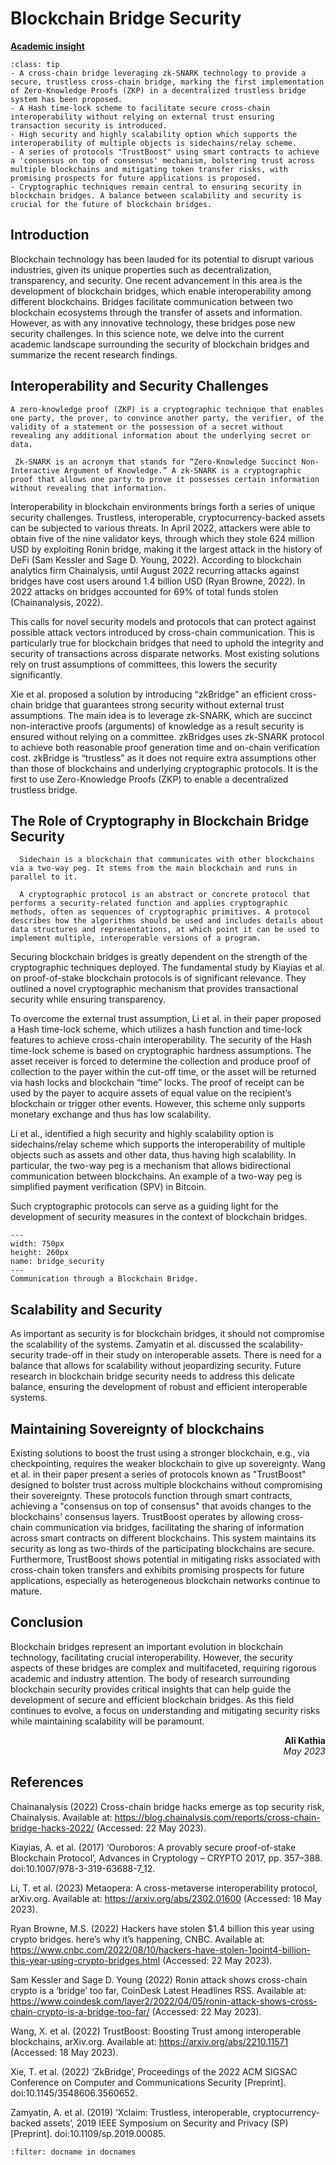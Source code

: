 # Blockchain Bridge Security

<!-- ![Academic Insight](images/AI.svg) -->
<ins>**Academic insight**</ins>

```{admonition} Key Insights
:class: tip
- A cross-chain bridge leveraging zk-SNARK technology to provide a secure, trustless cross-chain bridge, marking the first implementation of Zero-Knowledge Proofs (ZKP) in a decentralized trustless bridge system has been proposed.
- A Hash time-lock scheme to facilitate secure cross-chain interoperability without relying on external trust ensuring transaction security is introduced.
- High security and highly scalability option which supports the interoperability of multiple objects is sidechains/relay scheme.
- A series of protocols "TrustBoost" using smart contracts to achieve a 'consensus on top of consensus' mechanism, bolstering trust across multiple blockchains and mitigating token transfer risks, with promising prospects for future applications is proposed.
- Cryptographic techniques remain central to ensuring security in blockchain bridges. A balance between scalability and security is crucial for the future of blockchain bridges.
```

## Introduction

Blockchain technology has been lauded for its potential to disrupt various industries, given its unique properties such as decentralization, transparency, and security. One recent advancement in this area is the development of blockchain bridges, which enable interoperability among different blockchains. Bridges facilitate communication between two blockchain ecosystems through the transfer of assets and information. However, as with any innovative technology, these bridges pose new security challenges. In this science note, we delve into the current academic landscape surrounding the security of blockchain bridges and summarize the recent research findings.

## Interoperability and Security Challenges

 `````{margin} **Zero-Knowledge Proofs**
A zero-knowledge proof (ZKP) is a cryptographic technique that enables one party, the prover, to convince another party, the verifier, of the validity of a statement or the possession of a secret without revealing any additional information about the underlying secret or data.
`````
 `````{margin} **zk-SNARK**
  Zk-SNARK is an acronym that stands for “Zero-Knowledge Succinct Non-Interactive Argument of Knowledge.” A zk-SNARK is a cryptographic proof that allows one party to prove it possesses certain information without revealing that information.
`````
 Interoperability in blockchain environments brings forth a series of unique security challenges. Trustless, interoperable, cryptocurrency-backed assets can be subjected to various threats. In April 2022, attackers were able to obtain five of the nine validator keys, through which they stole 624 million USD by exploiting Ronin bridge, making it the largest attack in the history of DeFi (Sam Kessler and Sage D. Young, 2022). According to blockchain analytics firm Chainalysis, until August 2022 recurring attacks against bridges have cost users around 1.4 billion USD (Ryan Browne, 2022). In 2022 attacks on bridges accounted for 69% of total funds stolen (Chainanalysis, 2022). 
 
 This calls for novel security models and protocols that can protect against possible attack vectors introduced by cross-chain communication. This is particularly true for blockchain bridges that need to uphold the integrity and security of transactions across disparate networks. Most existing solutions rely on trust assumptions of committees, this lowers the security significantly.

Xie et al. proposed a solution by introducing “zkBridge” an efficient cross-chain bridge that guarantees strong security without external trust assumptions. The main idea is to leverage zk-SNARK, which are succinct non-interactive proofs (arguments) of knowledge as a result security is ensured without relying on a committee. zkBridges uses zk-SNARK protocol to achieve both reasonable proof generation time and on-chain verification cost. zkBridge is “trustless” as it does not require extra assumptions other than those of blockchains and underlying cryptographic protocols. It is the first to use Zero-Knowledge Proofs (ZKP) to enable a decentralized trustless bridge.

## The Role of Cryptography in Blockchain Bridge Security

`````{margin} **Sidechain**
  Sidechain is a blockchain that communicates with other blockchains via a two-way peg. It stems from the main blockchain and runs in parallel to it.
`````
`````{margin} **Cryptographic Protocol**
  A cryptographic protocol is an abstract or concrete protocol that performs a security-related function and applies cryptographic methods, often as sequences of cryptographic primitives. A protocol describes how the algorithms should be used and includes details about data structures and representations, at which point it can be used to implement multiple, interoperable versions of a program.
`````
Securing blockchain bridges is greatly dependent on the strength of the cryptographic techniques deployed. The fundamental study by Kiayias et al. on proof-of-stake blockchain protocols is of significant relevance. They outlined a novel cryptographic mechanism that provides transactional security while ensuring transparency.

To overcome the external trust assumption, Li et al. in their paper proposed a Hash time-lock scheme, which utilizes a hash function and time-lock features to achieve cross-chain interoperability. The security of the Hash time-lock scheme is based on cryptographic hardness assumptions. The asset receiver is forced to determine the collection and produce proof of collection to the payer within the cut-off time, or the asset will be returned via hash locks and blockchain “time” locks. The proof of receipt can be used by the payer to acquire assets of equal value on the recipient’s blockchain or trigger other events. However, this scheme only supports monetary exchange and thus has low scalability.

Li et al., identified a high security and highly scalability option is sidechains/relay scheme which supports the interoperability of multiple objects such as assets and other data, thus having high scalability. In particular, the two-way peg is a mechanism that allows bidirectional communication between blockchains. An example of a two-way peg is simplified payment verification (SPV) in Bitcoin. 

Such cryptographic protocols can serve as a guiding light for the development of security measures in the context of blockchain bridges.

```{figure} images/BBBS.drawio.png
---
width: 750px
height: 260px
name: bridge_security
---
Communication through a Blockchain Bridge.
```

## Scalability and Security

As important as security is for blockchain bridges, it should not compromise the scalability of the systems. Zamyatin et al. discussed the scalability-security trade-off in their study on interoperable assets. There is need for a balance that allows for scalability without jeopardizing security. Future research in blockchain bridge security needs to address this delicate balance, ensuring the development of robust and efficient interoperable systems.

## Maintaining Sovereignty of blockchains

Existing solutions to boost the trust using a stronger blockchain, e.g., via checkpointing, requires the weaker blockchain to give up sovereignty. Wang et al. in their paper present a series of protocols known as "TrustBoost" designed to bolster trust across multiple blockchains without compromising their sovereignty. These protocols function through smart contracts, achieving a "consensus on top of consensus" that avoids changes to the blockchains' consensus layers. TrustBoost operates by allowing cross-chain communication via bridges, facilitating the sharing of information across smart contracts on different blockchains. This system maintains its security as long as two-thirds of the participating blockchains are secure. Furthermore, TrustBoost shows potential in mitigating risks associated with cross-chain token transfers and exhibits promising prospects for future applications, especially as heterogeneous blockchain networks continue to mature.

## Conclusion

Blockchain bridges represent an important evolution in blockchain technology, facilitating crucial interoperability. However, the security aspects of these bridges are complex and multifaceted, requiring rigorous academic and industry attention. The body of research surrounding blockchain security provides critical insights that can help guide the development of secure and efficient blockchain bridges. As this field continues to evolve, a focus on understanding and mitigating security risks while maintaining scalability will be paramount.

<div style="text-align: right;font-weight: bold;">Ali Kathia</div>
<div style="text-align: right;font-style: italic;">May 2023</div>

## References

Chainanalysis (2022) Cross-chain bridge hacks emerge as top security risk, Chainalysis. Available at: https://blog.chainalysis.com/reports/cross-chain-bridge-hacks-2022/ (Accessed: 22 May 2023). 

Kiayias, A. et al. (2017) ‘Ouroboros: A provably secure proof-of-stake Blockchain Protocol’, Advances in Cryptology – CRYPTO 2017, pp. 357–388. doi:10.1007/978-3-319-63688-7_12. 

Li, T. et al. (2023) Metaopera: A cross-metaverse interoperability protocol, arXiv.org. Available at: https://arxiv.org/abs/2302.01600 (Accessed: 18 May 2023). 

Ryan Browne, M.S. (2022) Hackers have stolen $1.4 billion this year using crypto bridges. here’s why it’s happening, CNBC. Available at: https://www.cnbc.com/2022/08/10/hackers-have-stolen-1point4-billion-this-year-using-crypto-bridges.html (Accessed: 22 May 2023). 

Sam Kessler and Sage D. Young (2022) Ronin attack shows cross-chain crypto is a ‘bridge’ too far, CoinDesk Latest Headlines RSS. Available at: https://www.coindesk.com/layer2/2022/04/05/ronin-attack-shows-cross-chain-crypto-is-a-bridge-too-far/ (Accessed: 22 May 2023). 

Wang, X. et al. (2022) TrustBoost: Boosting Trust among interoperable blockchains, arXiv.org. Available at: https://arxiv.org/abs/2210.11571 (Accessed: 18 May 2023). 

Xie, T. et al. (2022) ‘ZkBridge’, Proceedings of the 2022 ACM SIGSAC Conference on Computer and Communications Security [Preprint]. doi:10.1145/3548606.3560652. 

Zamyatin, A. et al. (2019) ‘Xclaim: Trustless, interoperable, cryptocurrency-backed assets’, 2019 IEEE Symposium on Security and Privacy (SP) [Preprint]. doi:10.1109/sp.2019.00085. 

```{bibliography}
:filter: docname in docnames
```